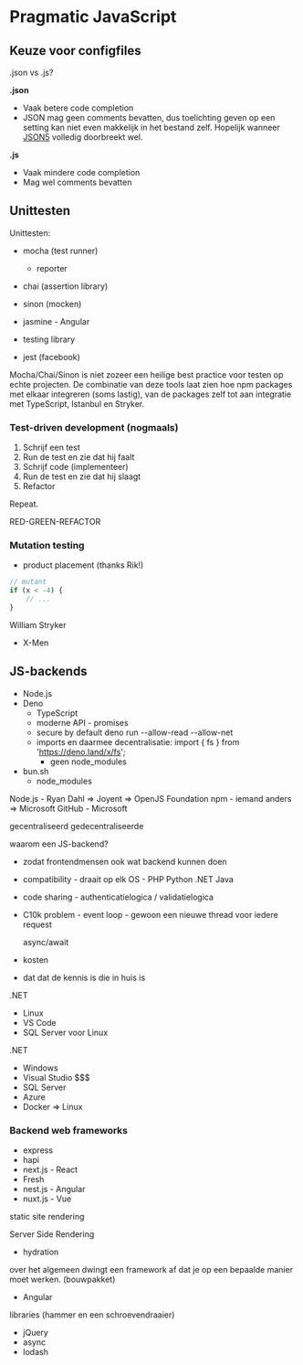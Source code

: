 # Pragmatic JavaScript

## Keuze voor configfiles

.json vs .js?

**.json**
* Vaak betere code completion
* JSON mag geen comments bevatten, dus toelichting geven op een setting kan niet even makkelijk in het bestand zelf. Hopelijk wanneer [JSON5](https://json5.org/) volledig doorbreekt wel.

**.js**
* Vaak mindere code completion
* Mag wel comments bevatten

## Unittesten

Unittesten:
- mocha (test runner)
  - reporter
- chai (assertion library)
- sinon (mocken)

- jasmine - Angular
- testing library
- jest (facebook)



Mocha/Chai/Sinon is niet zozeer een heilige best practice voor testen op echte projecten. De combinatie van deze tools laat zien hoe npm packages met elkaar integreren (soms lastig), van de packages zelf tot aan integratie met TypeScript, Istanbul en Stryker.

### Test-driven development (nogmaals)

1. Schrijf een test
2. Run de test en zie dat hij faalt
3. Schrijf code (implementeer)
4. Run de test en zie dat hij slaagt
5. Refactor

Repeat.

RED-GREEN-REFACTOR


### Mutation testing

- product placement (thanks Rik!)

```ts
// mutant
if (x < -4) {
	// ...
}
```

William Stryker
- X-Men

## JS-backends

- Node.js
- Deno
  - TypeScript
  - moderne API - promises
  - secure by default
	deno run --allow-read --allow-net
  - imports en daarmee decentralisatie: import { fs } from 'https://deno.land/x/fs';
    - geen node_modules
- bun.sh
  - node_modules


Node.js - Ryan Dahl => Joyent => OpenJS Foundation
npm - iemand anders => Microsoft
GitHub - Microsoft

gecentraliseerd
gedecentraliseerde




waarom een JS-backend?
- zodat frontendmensen ook wat backend kunnen doen
- compatibility - draait op elk OS - PHP Python .NET Java
- code sharing - authenticatielogica / validatielogica
- C10k problem - event loop - gewoon een nieuwe thread voor iedere request

	async/await
- kosten
- dat dat de kennis is die in huis is



.NET
- Linux
- VS Code
- SQL Server voor Linux




.NET
- Windows
- Visual Studio $$$
- SQL Server
- Azure
- Docker => Linux



### Backend web frameworks

- express
- hapi
- next.js - React
- Fresh
- nest.js - Angular
- nuxt.js - Vue

static site rendering

Server Side Rendering
- hydration


over het algemeen dwingt een framework af dat je op een bepaalde manier moet werken. (bouwpakket)
- Angular

libraries (hammer en een schroevendraaier)
- jQuery
- async
- lodash
